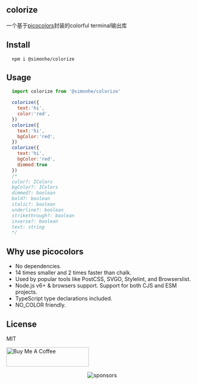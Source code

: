 ## colorize
一个基于[picocolors](https://github.com/SimonHe1995/picocolors)封装的colorful terminal输出库

## Install
```
  npm i @simonhe/colorize
```

## Usage
```js
  import colorize from '@simonhe/colorize'

  colorize({
    text:'hi',
    color:'red',
  })
  colorize({
    text:'hi',
    bgColor:'red',
  })
  colorize({
    text:'hi',
    bgColor:'red',
    dimmed:true
  })
  /*
  color?: IColors
  bgColor?: IColors
  dimmed?: boolean
  bold?: boolean
  italic?: boolean
  underline?: boolean
  strikethrough?: boolean
  inverse?: boolean
  text: string
  */
```

## Why use picocolors
- No dependencies.
- 14 times smaller and 2 times faster than chalk.
- Used by popular tools like PostCSS, SVGO, Stylelint, and Browserslist.
- Node.js v6+ & browsers support. Support for both CJS and ESM projects.
- TypeScript type declarations included.
- NO_COLOR friendly.

## License
MIT

<a href="https://github.com/Simon-He95/sponsor" target="_blank"><img src="https://cdn.buymeacoffee.com/buttons/default-orange.png" alt="Buy Me A Coffee" style="height: 51px !important;width: 217px !important;" ></a>

<span><div align="center">![sponsors](https://www.hejian.club/images/sponsors.jpg)</div></span>
